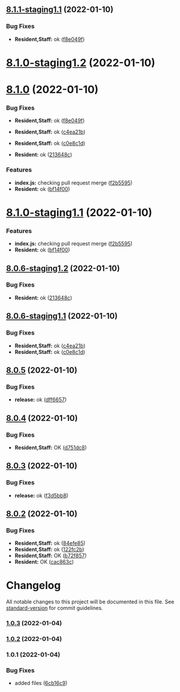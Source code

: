 ## [8.1.1-staging1.1](https://github.com/vijay-bhatt-vts/version-poc/compare/v8.1.0...v8.1.1-staging1.1) (2022-01-10)


### Bug Fixes

* **Resident,Staff:** ok ([f8e049f](https://github.com/vijay-bhatt-vts/version-poc/commit/f8e049f6c7f59847a35cc0d7d397f32d4f647d2a))

# [8.1.0-staging1.2](https://github.com/vijay-bhatt-vts/version-poc/compare/v8.1.0-staging1.1...v8.1.0-staging1.2) (2022-01-10)

# [8.1.0](https://github.com/vijay-bhatt-vts/version-poc/compare/v8.0.5...v8.1.0) (2022-01-10)



### Bug Fixes


* **Resident,Staff:** ok ([f8e049f](https://github.com/vijay-bhatt-vts/version-poc/commit/f8e049f6c7f59847a35cc0d7d397f32d4f647d2a))

* **Resident,Staff:** ok ([c4ea21b](https://github.com/vijay-bhatt-vts/version-poc/commit/c4ea21b38a802bccf9aee5d27dcda8981d85cbe9))
* **Resident,Staff:** ok ([c0e8c1d](https://github.com/vijay-bhatt-vts/version-poc/commit/c0e8c1df85522ef85d9a1756ae56a4a79671c8aa))
* **Resident:** ok ([213648c](https://github.com/vijay-bhatt-vts/version-poc/commit/213648ce80ae2f255a8751706e853d081a7ef68a))


### Features

* **index.js:** checking pull request merge ([f2b5595](https://github.com/vijay-bhatt-vts/version-poc/commit/f2b559594bf8eb7372ec14fcf034e8f84c56ee74))
* **Resident:** ok ([bf14f00](https://github.com/vijay-bhatt-vts/version-poc/commit/bf14f00483f1e9d3caf8576eca8cea4e10d7b381))


# [8.1.0-staging1.1](https://github.com/vijay-bhatt-vts/version-poc/compare/v8.0.6-staging1.2...v8.1.0-staging1.1) (2022-01-10)


### Features

* **index.js:** checking pull request merge ([f2b5595](https://github.com/vijay-bhatt-vts/version-poc/commit/f2b559594bf8eb7372ec14fcf034e8f84c56ee74))
* **Resident:** ok ([bf14f00](https://github.com/vijay-bhatt-vts/version-poc/commit/bf14f00483f1e9d3caf8576eca8cea4e10d7b381))

## [8.0.6-staging1.2](https://github.com/vijay-bhatt-vts/version-poc/compare/v8.0.6-staging1.1...v8.0.6-staging1.2) (2022-01-10)


### Bug Fixes

* **Resident:** ok ([213648c](https://github.com/vijay-bhatt-vts/version-poc/commit/213648ce80ae2f255a8751706e853d081a7ef68a))

## [8.0.6-staging1.1](https://github.com/vijay-bhatt-vts/version-poc/compare/v8.0.5...v8.0.6-staging1.1) (2022-01-10)


### Bug Fixes

* **Resident,Staff:** ok ([c4ea21b](https://github.com/vijay-bhatt-vts/version-poc/commit/c4ea21b38a802bccf9aee5d27dcda8981d85cbe9))
* **Resident,Staff:** ok ([c0e8c1d](https://github.com/vijay-bhatt-vts/version-poc/commit/c0e8c1df85522ef85d9a1756ae56a4a79671c8aa))

## [8.0.5](https://github.com/vijay-bhatt-vts/version-poc/compare/v8.0.4...v8.0.5) (2022-01-10)


### Bug Fixes

* **release:** ok ([dff6657](https://github.com/vijay-bhatt-vts/version-poc/commit/dff66574decc4d29fc33c03df61066a3bea57b55))

## [8.0.4](https://github.com/vijay-bhatt-vts/version-poc/compare/v8.0.3...v8.0.4) (2022-01-10)


### Bug Fixes

* **Resident,Staff:** OK ([d751dc8](https://github.com/vijay-bhatt-vts/version-poc/commit/d751dc852f375da7b78411a07b99c24c089d1c61))

## [8.0.3](https://github.com/vijay-bhatt-vts/version-poc/compare/v8.0.2...v8.0.3) (2022-01-10)


### Bug Fixes

* **release:** ok ([f3d5bb8](https://github.com/vijay-bhatt-vts/version-poc/commit/f3d5bb81c26a353c7d06cd8c865a768c4c6dad43))

## [8.0.2](https://github.com/vijay-bhatt-vts/version-poc/compare/v8.0.1...v8.0.2) (2022-01-10)


### Bug Fixes

* **Resident,Staff:** ok ([84efe85](https://github.com/vijay-bhatt-vts/version-poc/commit/84efe8542f8ee347ee18f296dcb8ab0375d67ee3))
* **Resident,Staff:** ok ([122fc2b](https://github.com/vijay-bhatt-vts/version-poc/commit/122fc2b0f6b09895405a38b3707e787de03e87cf))
* **Resident,Staff:** OK ([b72f857](https://github.com/vijay-bhatt-vts/version-poc/commit/b72f8570fa82028c3fb5e86635e08ff3a56d1236))
* **Resident:** OK ([cac863c](https://github.com/vijay-bhatt-vts/version-poc/commit/cac863c4233d401b646b45472d33870044007416))

# Changelog

All notable changes to this project will be documented in this file. See [standard-version](https://github.com/conventional-changelog/standard-version) for commit guidelines.

### [1.0.3](https://github.com/vijay-bhatt-vts/version-poc/compare/v1.0.2...v1.0.3) (2022-01-04)

### [1.0.2](https://github.com/vijay-bhatt-vts/version-poc/compare/v1.0.1...v1.0.2) (2022-01-04)

### 1.0.1 (2022-01-04)


### Bug Fixes

* added files ([6cb16c9](https://github.com/vijay-bhatt-vts/version-poc/commit/6cb16c9cea9b5c4e00c414a009f181f6df297a2e))
